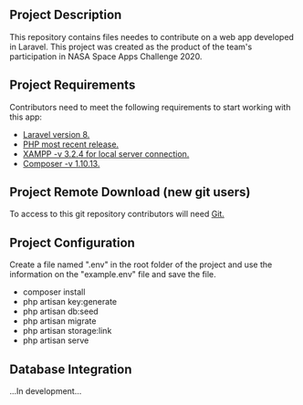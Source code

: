 ## Project Description
This repository contains files needes to contribute on a web app developed in Laravel. This project was created as the product of the team's participation in NASA Space Apps Challenge 2020.

## Project Requirements
Contributors need to meet the following requirements to start working with this app:
<ul>
  <li><a href="https://laravel.com/" target="_blank">Laravel version 8.</a></li>
  <li><a href="https://www.php.net/downloads.php" target="_blank">PHP most recent release.</a></li>
  <li><a href="https://www.apachefriends.org/es/index.html" target="_blank">XAMPP -v 3.2.4 for local server connection.</a></li>
  <li><a href="https://getcomposer.org/download/" target="_blank">Composer -v 1.10.13.</a></li>
</ul>

## Project Remote Download (new git users)
To access to this git repository contributors will need <a href="https://git-scm.com/downloads" target="_blank">Git.</a>

## Project Configuration
Create a file named ".env" in the root folder of the project and use the information on the "example.env" file and save the file.

<ul>
  <li>composer install</li>
  <li>php artisan key:generate</li>
  <li>php artisan db:seed</li>
  <li>php artisan migrate</li>
  <li>php artisan storage:link</li>
  <li>php artisan serve</li>
</ul>

## Database Integration
...In development...



